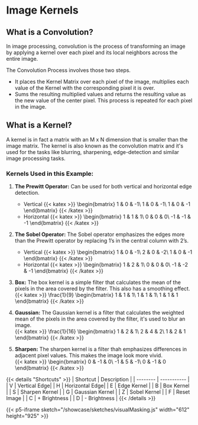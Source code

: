 
# Image Kernels

## What is a Convolution?

In image processing, convolution is the process of transforming an image by applying a kernel over each pixel and its local neighbors across the entire image. 

The Convolution Process involves those two steps. 

* It places the Kernel Matrix over each pixel of the image, multiplies each value of the Kernel with the corresponding pixel it is over.
* Sums the resulting multiplied values and returns the resulting value as the new value of the center pixel. This process is repeated for each pixel in the image.

## What is a Kernel?

A kernel is in fact a matrix with an M x N dimension that is smaller than the image matrix. The kernel is also known as the convolution matrix and it's used for the tasks like blurring, sharpening, edge-detection and similar image processing tasks.

### Kernels Used in this Example:


1. __The Prewitt Operator:__
    Can be used for both vertical and horizontal edge detection.
    * Vertical 
        {{< katex >}}
        \begin{bmatrix}
        1 & 0 & -1\\
        1 & 0 & -1\\
        1 & 0 & -1
        \end{bmatrix}
        {{< /katex >}}
    * Horizontal 
        {{< katex >}}
        \begin{bmatrix}
        1 & 1 & 1\\
        0 & 0 & 0\\
        -1 & -1 & -1
        \end{bmatrix}
        {{< /katex >}}

2. __The Sobel Operator:__ The Sobel operator emphasizes the edges more than the Prewitt operator by replacing 1’s in the central column with 2’s.
    * Vertical 
        {{< katex >}}
        \begin{bmatrix}
        1 & 0 & -1\\
        2 & 0 & -2\\
        1 & 0 & -1
        \end{bmatrix}
        {{< /katex >}}
    * Horizontal 
        {{< katex >}}
        \begin{bmatrix}
        1 & 2 & 1\\
        0 & 0 & 0\\
        -1 & -2 & -1
        \end{bmatrix}
        {{< /katex >}}
3. __Box:__ The box kernel is a simple filter that calculates the mean of the pixels in the area covered by the filter. This also has a smoothing effect.  
    {{< katex >}}
    \frac{1}{9} 
    \begin{bmatrix}
    1 & 1 & 1\\
    1 & 1 & 1\\
    1 & 1 & 1
    \end{bmatrix}
    {{< /katex >}}

4. __Gaussian:__ The Gaussian kernel is a filter that calculates the weighted mean of the pixels in the area covered by the filter, it's used to blur an image.  
    {{< katex >}}
    \frac{1}{16}
    \begin{bmatrix}
    1 & 2 & 1\\
    2 & 4 & 2\\
    1 & 2 & 1
    \end{bmatrix}
    {{< /katex >}}

5. __Sharpen:__ The sharpen kernel is a filter thah emphasizes differences in adjacent pixel values. This makes the image look more vivid.  
    {{< katex >}}
    \begin{bmatrix}
    0 & -1 & 0\\
    -1 & 5 & -1\\
    0 & -1 & 0
    \end{bmatrix}
    {{< /katex >}}

{{< details "Shortcuts" >}}
| Shortcut | Description |
| -------- | ----------- |
| V | Vertical Edge|
| H | Horizontal Edge|
| E | Edge Kernel |
| B | Box Kernel |
| S | Sharpen Kernel |
| G | Gaussian Kernel |
| Z | Sobel Kernel |
| F | Reset Image |
| C | + Brightness |
| D | - Brightness |
{{< /details >}}

{{< p5-iframe sketch="/showcase/sketches/visualMasking.js" width="612" height="925" >}}

